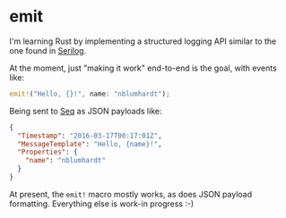 # emit

I'm learning Rust by implementing a structured logging API similar to the one found in [Serilog](http://serilog.net).

At the moment, just "making it work" end-to-end is the goal, with events like:

```rust
emit!("Hello, {}!", name: "nblumhardt");
```

Being sent to [Seq](https://getseq.net) as JSON payloads like:

```json
{
  "Timestamp": "2016-03-17T00:17:01Z",
  "MessageTemplate": "Hello, {name}!",
  "Properties": {
    "name": "nblumhardt"
  }
}
```

At present, the `emit!` macro mostly works, as does JSON payload formatting. Everything else is work-in progress :-)
